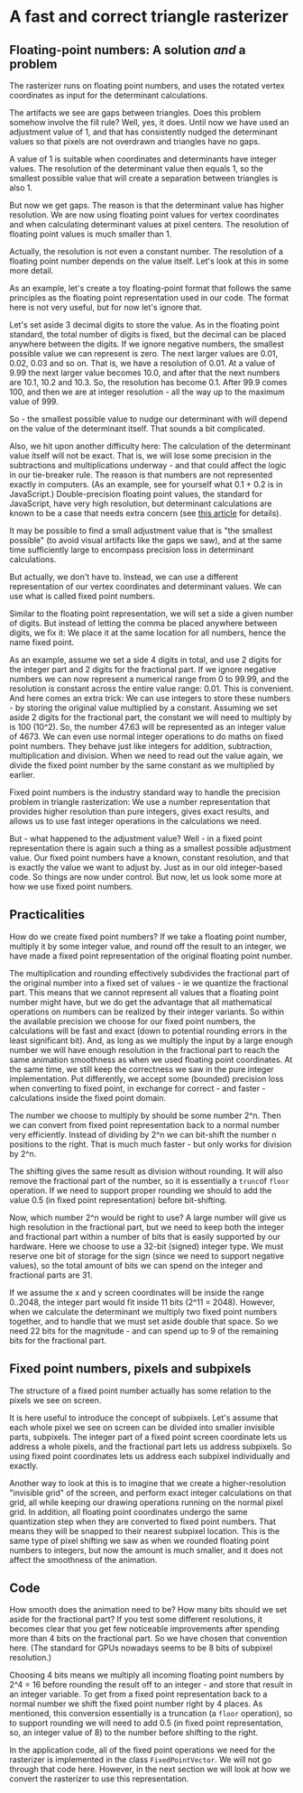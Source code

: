# A fast and correct triangle rasterizer

## Floating-point numbers: A solution _and_ a problem

The rasterizer runs on floating point numbers, and uses the rotated vertex coordinates as input for the determinant calculations.

The artifacts we see are gaps between triangles. Does this problem somehow involve the fill rule? Well, yes, it does. Until now we have used an adjustment value of 1, and that has consistently nudged the determinant values so that pixels are not overdrawn and triangles have no gaps.

A value of 1 is suitable when coordinates and determinants have integer values. The resolution of the determinant value then equals 1, so the smallest possible value that will create a separation between triangles is also 1.

But now we get gaps. The reason is that the determinant value has higher resolution. We are now using floating point values for vertex coordinates and when calculating determinant values at pixel centers. The resolution of floating point values is much smaller than 1.

Actually, the resolution is not even a constant number. The resolution of a floating point number depends on the value itself. Let's look at this in some more detail.

As an example, let's create a toy floating-point format that follows the same principles as the floating point representation used in our code. The format here is not very useful, but for now let's ignore that.

Let's set aside 3 decimal digits to store the value. As in the floating point standard, the total number of digits is fixed, but the decimal can be placed anywhere between the digits. If we ignore negative numbers, the smallest possible value we can represent is zero. The next larger values are 0.01, 0.02, 0.03 and so on. That is, we have a resolution of 0.01. At a value of 9.99 the next larger value becomes 10.0, and after that the next numbers are 10.1, 10.2 and 10.3. So, the resolution has become 0.1. After 99.9 comes 100, and then we are at integer resolution - all the way up to the maximum value of 999.

So - the smallest possible value to nudge our determinant with will depend on the value of the determinant itself. That sounds a bit complicated.

Also, we hit upon another difficulty here: The calculation of the determinant value itself will not be exact. That is, we will lose some precision in the subtractions and multiplications underway - and that could affect the logic in our tie-breaker rule. The reason is that numbers are not represented exactly in computers. (As an example, see for yourself what 0.1 + 0.2 is in JavaScript.) Double-precision floating point values, the standard for JavaScript, have very high resolution, but determinant calculations are known to be a case that needs extra concern (see [this article]() for details).

It may be possible to find a small adjustment value that is "the smallest possible" (to avoid visual artifacts like the gaps we saw), and at the same time sufficiently large to encompass precision loss in determinant calculations.

But actually, we don't have to. Instead, we can use a different representation of our vertex coordinates and determinant values. We can use what is called fixed point numbers.

Similar to the floating point representation, we will set a side a given number of digits. But instead of letting the comma be placed anywhere between digits, we fix it: We place it at the same location for all numbers, hence the name fixed point.

As an example, assume we set a side 4 digits in total, and use 2 digits for the integer part and 2 digits for the fractional part. If we ignore negative numbers we can now represent a numerical range from 0 to 99.99, and the resolution is constant across the entire value range: 0.01. This is convenient. And here comes an extra trick: We can use integers to store these numbers - by storing the original value multiplied by a constant. Assuming we set aside 2 digits for the fractional part, the constant we will need to multiply by is 100 (10^2). So, the number 47.63 will be represented as an integer value of 4673. We can even use normal integer operations to do maths on fixed point numbers. They behave just like integers for addition, subtraction, multiplication and division. When we need to read out the value again, we divide the fixed point number by the same constant as we multiplied by earlier.

Fixed point numbers is the industry standard way to handle the precision problem in triangle rasterization: We use a number representation that provides higher resolution than pure integers, gives exact results, and allows us to use fast integer operations in the calculations we need.

But - what happened to the adjustment value? Well - in a fixed point representation there is again such a thing as a smallest possible adjustment value. Our fixed point numbers have a known, constant resolution, and that is exactly the value we want to adjust by. Just as in our old integer-based code. So things are now under control. But now, let us look some more at how we use fixed point numbers.

## Practicalities

How do we create fixed point numbers? If we take a floating point number, multiply it by some integer value, and round off the result to an integer, we have made a fixed point representation of the original floating point number.

The multiplication and rounding effectively subdivides the fractional part of the original number into a fixed set of values - ie we quantize the fractional part. This means that we cannot represent all values that a floating point number might have, but we do get the advantage that all mathematical operations on numbers can be realized by their integer variants. So within the available precision we choose for our fixed point numbers, the calculations will be fast and exact (down to potential rounding errors in the least significant bit). And, as long as we multiply the input by a large enough number we will have enough resolution in the fractional part to reach the same animation smoothness as when we used floating point coordinates. At the same time, we still keep the correctness we saw in the pure integer implementation. Put differently, we accept some (bounded) precision loss when converting to fixed point, in exchange for correct - and faster - calculations inside the fixed point domain.

The number we choose to multiply by should be some number 2^n. Then we can convert from fixed point representation back to a normal number very efficiently. Instead of dividing by 2^n we can bit-shift the number n positions to the right. That is much much faster - but only works for division by 2^n.

The shifting gives the same result as division without rounding. It will also remove the fractional part of the number, so it is essentially a `trunc`of `floor` operation. If we need to support proper rounding we should to add the value 0.5 (in fixed point representation) before bit-shifting.

Now, which number 2^n would be right to use? A large number will give us high resolution in the fractional part, but we need to keep both the integer and fractional part within a number of bits that is easily supported by our hardware. Here we choose to use a 32-bit (signed) integer type. We must reserve one bit of storage for the sign (since we need to support negative values), so the total amount of bits we can spend on the integer and fractional parts are 31.

If we assume the x and y screen coordinates will be inside the range 0..2048, the integer part would fit inside 11 bits (2^11 = 2048). However, when we calculate the determinant we multiply two fixed point numbers together, and to handle that we must set aside double that space. So we need 22 bits for the magnitude - and can spend up to 9 of the remaining bits for the fractional part.

## Fixed point numbers, pixels and subpixels

The structure of a fixed point number actually has some relation to the pixels we see on screen.

It is here useful to introduce the concept of subpixels. Let's assume that each whole pixel we see on screen can be divided into smaller invisible parts, subpixels. The integer part of a fixed point screen coordinate lets us address a whole pixels, and the fractional part lets us address subpixels. So using fixed point coordinates lets us address each subpixel individually and exactly.

Another way to look at this is to imagine that we create a higher-resolution "invisible grid" of the screen, and perform exact integer calculations on that grid, all while keeping our drawing operations running on the normal pixel grid. In addition, all floating point coordinates undergo the same quantization step when they are converted to fixed point numbers. That means they will be snapped to their nearest subpixel location. This is the same type of pixel shifting we saw as when we rounded floating point numbers to integers, but now the amount is much smaller, and it does not affect the smoothness of the animation.

## Code

How smooth does the animation need to be? How many bits should we set aside for the fractional part? If you test some different resolutions, it becomes clear that you get few noticeable improvements after spending more than 4 bits on the fractional part. So we have chosen that convention here. (The standard for GPUs nowadays seems to be 8 bits of subpixel resolution.)

Choosing 4 bits means we multiply all incoming floating point numbers by 2^4 = 16 before rounding the result off to an integer - and store that result in an integer variable. To get from a fixed point representation back to a normal number we shift the fixed point number right by 4 places. As mentioned, this conversion essentially is a truncation (a `floor` operation), so to support rounding we will need to add 0.5 (in fixed point representation, so, an integer value of 8) to the number before shifting to the right.

In the application code, all of the fixed point operations we need for the rasterizer is implemented in the class `FixedPointVector`. We will not go through that code here. However, in the next section we will look at how we convert the rasterizer to use this representation.
